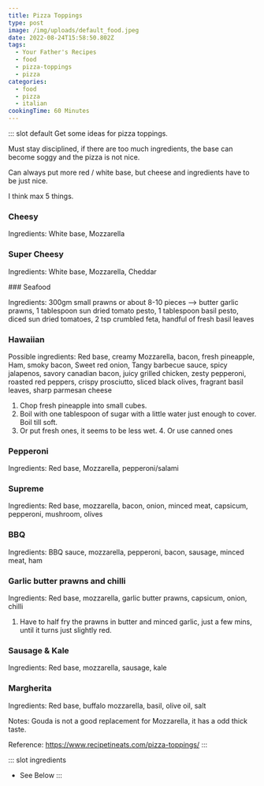 ```yaml
---
title: Pizza Toppings
type: post
image: /img/uploads/default_food.jpeg
date: 2022-08-24T15:58:50.802Z
tags:
  - Your Father's Recipes
  - food
  - pizza-toppings
  - pizza
categories:
  - food
  - pizza
  - italian
cookingTime: 60 Minutes
---
```

::: slot default
Get some ideas for pizza toppings. 

<!-- more -->

Must stay disciplined, if there are too much ingredients, the base can become soggy and the pizza is not nice. 

C﻿an always put more red / white base, but cheese and ingredients have to be just nice.

I﻿ think max 5 things.

### Cheesy

Ingredients: White base, Mozzarella

### Super Cheesy

Ingredients: White base, Mozzarella, Cheddar

#﻿## Seafood

I﻿ngredients: 300gm small prawns or about 8-10 pieces --> butter garlic prawns, 1 tablespoon sun dried tomato pesto, 1 tablespoon basil pesto, diced sun dried tomatoes, 2 tsp crumbled feta, handful of fresh basil leaves

### Hawaiian

P﻿ossible ingredients: Red base, creamy Mozzarella, bacon, fresh pineapple, Ham, smoky bacon, Sweet red onion, Tangy barbecue sauce, spicy jalapenos, savory canadian bacon, juicy grilled chicken, zesty pepperoni, roasted red peppers, crispy prosciutto, sliced black olives, fragrant basil leaves, sharp parmesan cheese

1. Chop fresh pineapple into small cubes.
2. Boil with one tablespoon of sugar with a little water just enough to cover. Boil till soft.
3. Or put fresh ones, it seems to be less wet.
4﻿. Or use canned ones

### Pepperoni

Ingredients: Red base, Mozzarella, pepperoni/salami

### Supreme

Ingredients: Red base, mozzarella, bacon, onion, minced meat, capsicum, pepperoni, mushroom, olives

### BBQ

Ingredients: BBQ sauce, mozzarella, pepperoni, bacon, sausage,  minced meat, ham

### Garlic butter prawns and chilli

Ingredients: Red base, mozzarella, garlic butter prawns, capsicum, onion, chilli

1. Have to half fry the prawns in butter and minced garlic, just a few mins, until it turns just slightly red.

### Sausage & Kale

Ingredients: Red base, mozzarella, sausage, kale

### Margherita

Ingredients: Red base, buffalo mozzarella, basil, olive oil, salt

Notes: Gouda is not a good replacement for Mozzarella, it has a odd thick taste.

Reference: 
https://www.recipetineats.com/pizza-toppings/
:::

::: slot ingredients

* See Below
:::